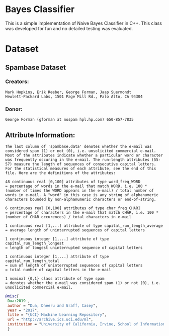 # Bayes Classifier
 This is a simple implementation of Naive Bayes Classifier in C++. This class was developed for fun and no detailed testing was evaluated.

# Dataset
## Spambase Dataset 
  ### Creators:

    Mark Hopkins, Erik Reeber, George Forman, Jaap Suermondt
    Hewlett-Packard Labs, 1501 Page Mill Rd., Palo Alto, CA 94304

  ### Donor:

    George Forman (gforman at nospam hpl.hp.com) 650-857-7835

## Attribute Information:
```
The last column of 'spambase.data' denotes whether the e-mail was considered spam (1) or not (0), i.e. unsolicited commercial e-mail. Most of the attributes indicate whether a particular word or character was frequently occuring in the e-mail. The run-length attributes (55-57) measure the length of sequences of consecutive capital letters. For the statistical measures of each attribute, see the end of this file. Here are the definitions of the attributes:

48 continuous real [0,100] attributes of type word_freq_WORD
= percentage of words in the e-mail that match WORD, i.e. 100 * (number of times the WORD appears in the e-mail) / total number of words in e-mail. A "word" in this case is any string of alphanumeric characters bounded by non-alphanumeric characters or end-of-string.

6 continuous real [0,100] attributes of type char_freq_CHAR]
= percentage of characters in the e-mail that match CHAR, i.e. 100 * (number of CHAR occurences) / total characters in e-mail

1 continuous real [1,...] attribute of type capital_run_length_average
= average length of uninterrupted sequences of capital letters

1 continuous integer [1,...] attribute of type capital_run_length_longest
= length of longest uninterrupted sequence of capital letters

1 continuous integer [1,...] attribute of type capital_run_length_total
= sum of length of uninterrupted sequences of capital letters
= total number of capital letters in the e-mail

1 nominal {0,1} class attribute of type spam
= denotes whether the e-mail was considered spam (1) or not (0), i.e. unsolicited commercial e-mail.
```

```bibtex
@misc{
 Dua:2019 , 
 author = "Dua, Dheeru and Graff, Casey",
 year = "2017",
 title = "{UCI} Machine Learning Repository",
 url = "http://archive.ics.uci.edu/ml",
 institution = "University of California, Irvine, School of Information and Computer Sciences" 
 }
```
